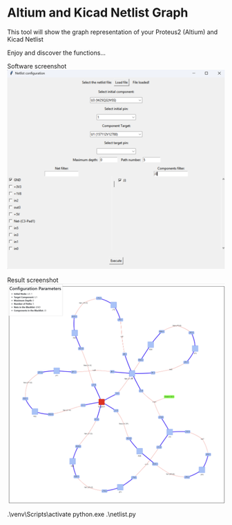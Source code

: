 # Altium and Kicad Netlist Graph
This tool will show the graph representation of your Proteus2 (Altium) and Kicad Netlist

Enjoy and discover the functions...

Software screenshot
![Software](img/app.png)

Result screenshot
![Result](img/result.png)


.\venv\Scripts\activate
python.exe .\netlist.py